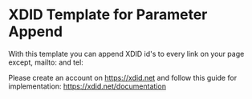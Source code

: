# XDID Template for Parameter Append
With this template you can append XDID id's to every link on your page except, mailto: and tel:

Please create an account on https://xdid.net and follow this guide for implementation: https://xdid.net/documentation
